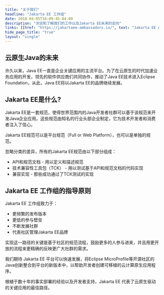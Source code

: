 ```yaml
---
title: "关于我们"
headline: "Jakarta EE 工作组"
date: 2018-04-05T16:09:45-04:00
description: "浏览和了解我们的工作以及Jakarta EE未来的走向"
links: [[href: "https://jakartaee-ambassadors.io/", text: "Jakarta EE Ambassadors "], [href: "jakartaeechina/", text: "Jakarta EE 中国社区"]]
hide_page_title: "true"
layout: "single"
---
```


## 云原生Java的未来

许久以来，Java EE一直是企业关键应用的主流平台。为了在云原生的时代加速业务应用的开发，领先的软件供应商们共同协作，推动了Java EE技术进入Eclipse Foundation，从此，Java EE将以Jakarta EE的品牌继续发展。

## Jakarta EE是什么?

Jakarta EE是一套规范，使得世界范围内的Java开发者社群可以基于该规范来开发Java企业应用。这些规范由知名的行业头部企业制定，它为技术开发者和消费者注入了信心。

Jakarta EE规范可以是平台规范（Full or Web Platform），也可以是单独的规范。

忽略分类的差异，所有的Jakarta EE规范由以下部分组成：
* API和规范文档 - 用以定义和描述规范
* 技术兼容性工具包（TCK） - 用以测试基于API和规范文档的代码实现
* 兼容实现 - 那些成功通过了TCK测试的实现

## Jakarta EE 工作组的指导原则

Jakarta EE 工作组致力于：

* 更频繁的发布版本
* 更低的参与壁垒
* 不断发展社群
* 代表社区管理Jakarta EE品牌

实现这一路径的关键是基于社区的规范流程，鼓励更多的人参与进来，并且用更开放的流程来更精确的反映更广大社群的需求。

我们期待 Jakarta EE 平台可以快速发展，将Eclipse MicroProfile等开源社区的Java创新整合到平台的新版本中，以帮助开发者创建可移植的云计算原生应用程序。

根植于数十年的事实部署的经验以及开发者支持，Jakarta EE 代表了云原生驱动的关键应用的最佳路径。 
